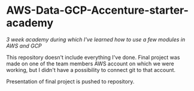 # **AWS-Data-GCP-Accenture-starter-academy**
*3 week academy during which I've learned how to use a few modules in AWS and GCP*

This repository doesn't include everything I've done. Final project was made on one of the team members AWS account on which we were working, but I didn't have a possibility to connect git to that account.

Presentation of final project is pushed to repository.
